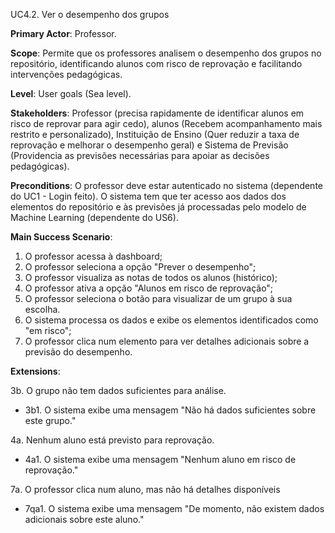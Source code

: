UC4.2. Ver o desempenho dos grupos

**Primary Actor**: Professor.

**Scope**: Permite que os professores analisem o desempenho dos grupos no repositório, identificando alunos com risco de reprovação e facilitando intervenções pedagógicas.

**Level**: User goals (Sea level).

**Stakeholders**: Professor (precisa rapidamente de identificar alunos em risco de reprovar para agir cedo), alunos (Recebem acompanhamento mais restrito e personalizado), Instituição de Ensino (Quer reduzir a taxa de reprovação e melhorar o desempenho geral) e Sistema de Previsão (Providencia as previsões necessárias para apoiar as decisões pedagógicas).

**Preconditions**: O professor deve estar autenticado no sistema (dependente do UC1 - Login feito). O sistema tem que ter acesso aos dados dos elementos do repositório e às previsões já processadas pelo modelo de Machine Learning (dependente do US6).


**Main Success Scenario**:

1. O professor acessa à dashboard;
2. O professor seleciona a opção "Prever o desempenho";
3. O professor visualiza as notas de todos os alunos (histórico);
4. O professor ativa a opção "Alunos em risco de reprovação";
5. O professor seleciona o botão para visualizar de um grupo à sua escolha.
6. O sistema processa os dados e exibe os elementos identificados como "em risco";
7. O professor clica num elemento para ver detalhes adicionais sobre a previsão do desempenho.

**Extensions**:


3b. O grupo não tem dados suficientes para análise.
- 3b1. O sistema exibe uma mensagem "Não há dados suficientes sobre este grupo."
    
4a. Nenhum aluno está previsto para reprovação.
- 4a1. O sistema exibe uma mensagem "Nenhum aluno em risco de reprovação."

7a. O professor clica num aluno, mas não há detalhes disponíveis
- 7qa1. O sistema exibe uma mensagem "De momento, não existem dados adicionais sobre este aluno."


